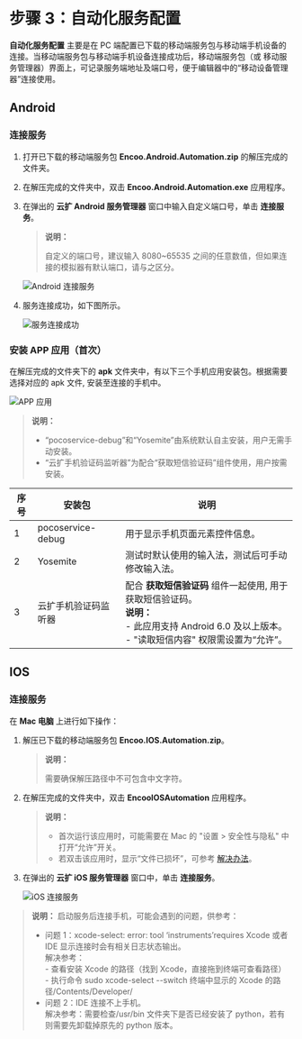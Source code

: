 # 步骤 3：自动化服务配置

**自动化服务配置** 主要是在 PC 端配置已下载的移动端服务包与移动端手机设备的连接。当移动端服务包与移动端手机设备连接成功后，移动端服务包（或 移动服务管理器）界面上，可记录服务端地址及端口号，便于编辑器中的“移动设备管理器”连接使用。
## Android

### 连接服务

1. 打开已下载的移动端服务包 **Encoo.Android.Automation.zip** 的解压完成的文件夹。

2. 在解压完成的文件夹中，双击 **Encoo.Android.Automation.exe** 应用程序。

3. 在弹出的 **云扩 Android 服务管理器** 窗口中输入自定义端口号，单击 **连接服务**。

    > **说明：**
    >
    > 自定义的端口号，建议输入 8080~65535 之间的任意数值，但如果连接的模拟器有默认端口，请与之区分。

    ![Android 连接服务](https://docimages.blob.core.chinacloudapi.cn/images/Studio/androidservice20210831.png)

4. 服务连接成功，如下图所示。

    ![服务连接成功](https://docimages.blob.core.chinacloudapi.cn/images/Studio/serverconnectsucess20210831.png)

### 安装 APP 应用（首次）

在解压完成的文件夹下的 **apk** 文件夹中，有以下三个手机应用安装包。根据需要选择对应的 apk 文件, 安装至连接的手机中。

![APP 应用](https://docimages.blob.core.chinacloudapi.cn/images/Studio/encoosmscode20210831.png)

> **说明：**
>
>- “pocoservice-debug”和“Yosemite”由系统默认自主安装，用户无需手动安装。
>- “云扩手机验证码监听器”为配合“获取短信验证码”组件使用，用户按需安装。

| **序号** | **安装包**        | **说明**                                               |
| -------- | ----------------- | ------------------------------------------------------ |
| 1        | pocoservice-debug | 用于显示手机页面元素控件信息。                        |
| 2        | Yosemite          | 测试时默认使用的输入法，测试后可手动修改输入法。       |
| 3        | 云扩手机验证码监听器       | 配合 **获取短信验证码** 组件一起使用, 用于获取短信验证码。<br> **说明：** <br>- 此应用支持 Android 6.0 及以上版本。<br>- "读取短信内容" 权限需设置为“允许”。 |

## IOS

### 连接服务

在 **Mac 电脑** 上进行如下操作：

1. 解压已下载的移动端服务包 **Encoo.IOS.Automation.zip**。

    > **说明：**
    >
    > 需要确保解压路径中不可包含中文字符。

2. 在解压完成的文件夹中，双击 **EncooIOSAutomation** 应用程序。
    > **说明：**
    >- 首次运行该应用时，可能需要在 Mac 的 "设置 > 安全性与隐私" 中打开“允许”开关。
    >- 若双击该应用时，显示“文件已损坏”，可参考 [解决办法](https://www.macdo.cn/925.html)。

3. 在弹出的 **云扩 iOS 服务管理器** 窗口中，单击 **连接服务**。

    ![iOS 连接服务](https://docimages.blob.core.chinacloudapi.cn/images/Studio/iosconnect20201104.png)

> **说明：**
> 启动服务后连接手机，可能会遇到的问题，供参考：
>  - 问题 1：xcode-select: error: tool ‘instruments’requires Xcode 或者 IDE 显示连接时会有相关日志状态输出。
>  <br> 解决参考：
 >  <br> - 查看安装 Xcode 的路径（找到 Xcode，直接拖到终端可查看路径）
 >  <br> -  执行命令 sudo xcode-select --switch 终端中显示的 Xcode 的路径/Contents/Developer/
 > - 问题 2：IDE 连接不上手机。
 > <br> 解决参考：需要检查/usr/bin 文件夹下是否已经安装了 python，若有则需要先卸载掉原先的 python 版本。
